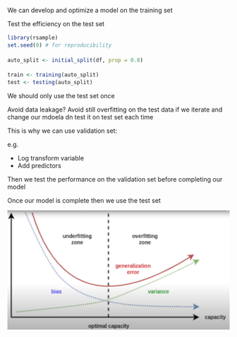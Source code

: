 ---
---

We can develop and optimize a model on the training set

Test the efficiency on the test set

````r
library(rsample)
set.seed(0) # for reproducibility

auto_split <- initial_split(df, prop = 0.8)

train <- training(auto_split)
test <- testing(auto_split)
````

We should only use the test set once

Avoid data leakage?
Avoid still overfitting on the test data if we iterate and change our mdoela dn test it on test set each time

This is why we can use validation set:

e.g.

* Log transform variable
* Add predictors

Then we test the performance on the validation set before completing our model

Once our model is complete then we use the test set

![Screenshot 2023-05-07 at 4.23.11 PM.png](Image%20Bank/Screenshot%202023-05-07%20at%204.23.11%20PM.png)
